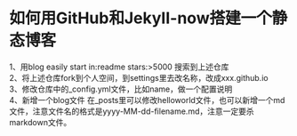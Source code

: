 # 如何用GitHub和JekyII-now搭建一个静态博客
  1、用blog easily start in:readme stars:>5000 搜索到上述仓库    
  2、将上述仓库fork到个人空间，到settings里去改名称，改成xxx.github.io    
  3、修改仓库中的_config.yml文件，比如name，做一个配置说明    
  4、新增一个blog文件 在_posts里可以修改helloworld文件，也可以新增一个md文件，注意文件名的格式是yyyy-MM-dd-filename.md，注意一定要杀markdown文件。    
